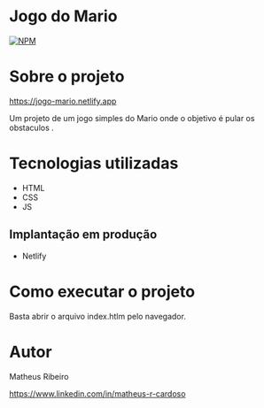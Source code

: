 # Jogo do Mario
[![NPM](https://img.shields.io/npm/l/react)](https://github.com/Matheus-RC/Jogo-Mario/blob/main/LICENSE) 

# Sobre o projeto

https://jogo-mario.netlify.app

Um projeto de um jogo simples do Mario onde o objetivo é pular os obstaculos .

# Tecnologias utilizadas

- HTML
- CSS
- JS 

## Implantação em produção
- Netlify


# Como executar o projeto
Basta abrir o arquivo index.htlm pelo navegador.

# Autor

Matheus Ribeiro

https://www.linkedin.com/in/matheus-r-cardoso

